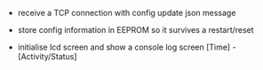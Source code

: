 - receive a TCP connection with config update json message
- store config information in EEPROM so it survives a restart/reset

- initialise lcd screen and show a console log screen
  [Time] - [Activity/Status]
